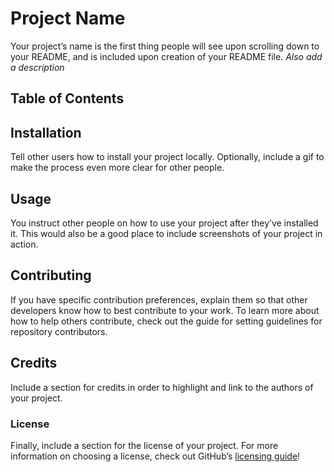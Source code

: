 # Project Name
Your project’s name is the first thing people will see upon scrolling down to your README, and is included upon creation of your README file. _Also add a description_

## Table of Contents

## Installation
Tell other users how to install your project locally. Optionally, include a gif to make the process even more clear for other people.

## Usage
You instruct other people on how to use your project after they’ve installed it. This would also be a good place to include screenshots of your project in action.

## Contributing
If you have specific contribution preferences, explain them so that other developers know how to best contribute to your work. To learn more about how to help others contribute, check out the guide for setting guidelines for repository contributors.

## Credits
Include a section for credits in order to highlight and link to the authors of your project.

### License
Finally, include a section for the license of your project. For more information on choosing a license, check out GitHub’s [licensing guide](https://choosealicense.com/)!

